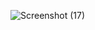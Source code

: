 ![Screenshot (17)](https://github.com/zipage/css_art-gameBoy/assets/59000769/66ac8cea-2541-48ed-a5ce-a2a241941583)
